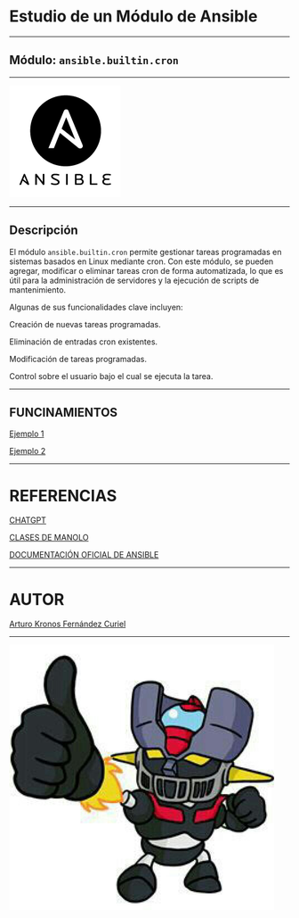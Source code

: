 # Estudio de un Módulo de Ansible
***

## Módulo: `ansible.builtin.cron`

***

![img](img/img1.png)

***

## Descripción

El módulo `ansible.builtin.cron` permite gestionar tareas programadas en sistemas basados en Linux mediante cron. Con este módulo, se pueden agregar, modificar o eliminar tareas cron de forma automatizada, lo que es útil para la administración de servidores y la ejecución de scripts de mantenimiento.

Algunas de sus funcionalidades clave incluyen:

Creación de nuevas tareas programadas.

Eliminación de entradas cron existentes.

Modificación de tareas programadas.

Control sobre el usuario bajo el cual se ejecuta la tarea.

***
## FUNCINAMIENTOS

[Ejemplo 1 ](ejmeplo1.md)

[Ejemplo 2 ](ejemplo2.md)

***

# REFERENCIAS

 [CHATGPT](https://www.chatgpt.com)
 
 [CLASES DE MANOLO ](https://blogsaverroes.juntadeandalucia.es/iesrodrigocaro/)

 [DOCUMENTACIÓN OFICIAL DE ANSIBLE ](https://docs.ansible.com/ansible/latest/collections/ansible/builtin/package_module.html)

***

 # AUTOR
 [Arturo Kronos Fernández Curiel ](https://github.com/ArturoKronos)
 
***

 ![maz](img/maz.jpg)
